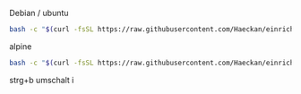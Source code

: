 Debian / ubuntu
```sh
bash -c "$(curl -fsSL https://raw.githubusercontent.com/Haeckan/einrichtung/refs/heads/main/setup.sh)"
```

alpine
```sh
bash -c "$(curl -fsSL https://raw.githubusercontent.com/Haeckan/einrichtung/refs/heads/main/alpine-setup.sh)"
```

strg+b umschalt i
